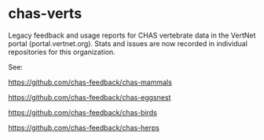 # chas-verts
Legacy feedback and usage reports for CHAS vertebrate data in the VertNet portal (portal.vertnet.org).  Stats and issues are now recorded in individual repositories for this organization.

See:

https://github.com/chas-feedback/chas-mammals

https://github.com/chas-feedback/chas-eggsnest

https://github.com/chas-feedback/chas-birds

https://github.com/chas-feedback/chas-herps
